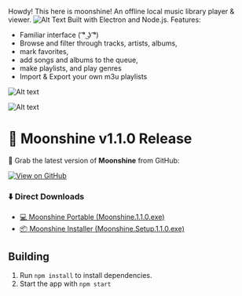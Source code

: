 Howdy! This here is moonshine! An offline local music library player & viewer. 
![Alt Text](https://i.imgur.com/02ysdlp.png)
Built with Electron and Node.js. 
Features:
- Familiar interface ( ͡° ͜ʖ ͡°)
- Browse and filter through tracks, artists, albums,
- mark favorites,
- add songs and albums to the queue,
- make playlists, and play genres
- Import & Export your own m3u playlists


![Alt text](https://i.imgur.com/nWWlRNS.png)

![Alt text](https://i.imgur.com/HyNLfBO.png)

# 🌙 Moonshine v1.1.0 Release
🚀 Grab the latest version of **Moonshine** from GitHub:

[![View on GitHub](https://img.shields.io/badge/GitHub-Release-blue?logo=github)](https://github.com/eerietheery/moonshine/releases/tag/1.10)

### ⬇️ Direct Downloads
- [💻 Moonshine Portable (Moonshine.1.1.0.exe)](https://github.com/eerietheery/moonshine/releases/download/1.10/Moonshine.1.1.0.exe)  
- [📦 Moonshine Installer (Moonshine.Setup.1.1.0.exe)](https://github.com/eerietheery/moonshine/releases/download/1.10/Moonshine.Setup.1.1.0.exe)

## Building 
1. Run `npm install` to install dependencies.
2. Start the app with `npm start`
